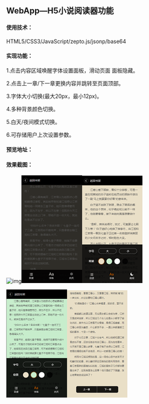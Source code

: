 ## WebApp—H5小说阅读器功能

#### 使用技术：

HTML5/CSS3/JavaScript/zepto.js/jsonp/base64

#### 实现功能：

1.点击内容区域唤醒字体设置面板，滑动页面 面板隐藏。

2.点击上一章/下一章更换内容并跳转至页面顶部。

3.字体大小切换(最大20px，最小12px)。

4.多种背景颜色切换。

5.白天/夜间模式切换。

6.可存储用户上次设置参数。

#### 预览地址：



#### 效果截图：

![img](file:///E:/%E5%89%8D%E7%AB%AF%E5%BC%80%E5%8F%91/H5-ReadAPP/imgs/nav-bar.png?lastModify=1501305857?lastModify=1501305857)![![img](file:///E:/%E5%89%8D%E7%AB%AF%E5%BC%80%E5%8F%91/H5-ReadAPP/imgs/night.png?lastModify=1501305857)](./imgs/night.png)![](./imgs/pannel.png)

![](./imgs/bg.png)![](./imgs/chapter.png)